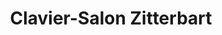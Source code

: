 ---
title: "Clavier-Salon Zitterbart"
url: /goettingen/clavier-salon-zitterbart/
shop: Allgemein
---